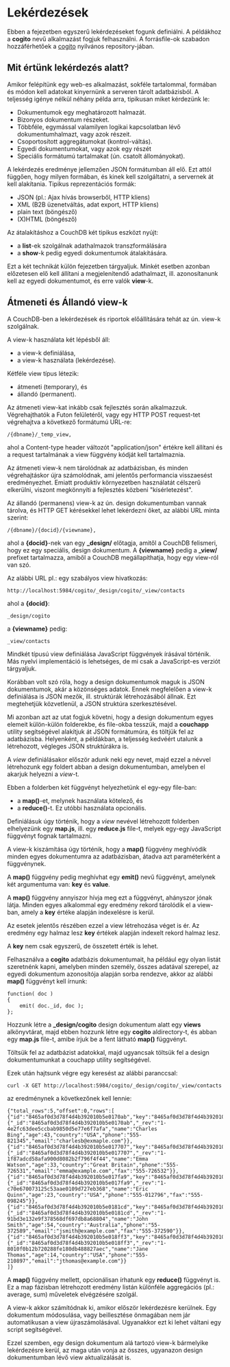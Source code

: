 Lekérdezések
============


Ebben a fejezetben egyszerű lekérdezéseket fogunk definiálni.
A példákhoz a __cogito__ nevű alkalmazást fogjuk felhasználni.
A forrásfile-ok szabadon hozzáférhetőek a [cogito](github.com/tombenke/cogito)
nyilvános repository-jában.

## Mit értünk lekérdezés alatt?

Amikor felépítünk egy web-es alkalmazást, sokféle tartalommal, formában és módon
kell adatokat kinyernünk a serveren tárolt adatbázisból.
A teljesség igénye nélkül néhány példa arra, tipikusan miket kérdezünk le:

* Dokumentumok egy meghatározott halmazát.
* Bizonyos dokumentum részeket.
* Többféle, egymással valamilyen logikai kapcsolatban lévő dokumentumhalmazt,
vagy azok részeit.
* Csoportosított aggregátumokat (kontrol-váltás).
* Egyedi dokumentumokat, vagy azok egy részét
* Speciális formátumú tartalmakat (ún. csatolt állományokat).

A lekérdezés eredménye jellemzően JSON formátumban áll elő. Ezt attól függően,
hogy milyen formában, és kinek kell szolgáltatni, a servernek át kell
alakítania. Tipikus reprezentációs formák:

* JSON (pl.: Ajax hívás browserből, HTTP kliens)
* XML (B2B üzenetváltás, adat export, HTTP kliens)
* plain text (böngésző)
* (X)HTML (böngésző)

Az átalakításhoz a CouchDB két tipikus eszközt nyújt:

* a __list__-ek szolgálnak adathalmazok transzformálására
* a __show__-k pedig egyedi dokumentumok átalakítására.

Ezt a két technikát külön fejezetben tárgyaljuk. Minkét esetben azonban
előzetesen elő kell állítani a megjelenítendő adathalmazt, ill. azonosítanunk kell
az egyedi dokumentumot, és erre valók __view__-k.

## Átmeneti és Állandó view-k

A CouchDB-ben a lekérdezések és riportok előállítására tehát az ún. view-k szolgálnak.

A view-k használata két lépésből áll:

* a view-k definiálása,
* a view-k használata (lekérdezése).

Kétféle view típus létezik:

* átmeneti (temporary), és
* állandó (permanent).

Az átmeneti view-kat inkább csak fejlesztés során alkalmazzuk.
Végrehajthatók a Futon felületéről, vagy egy HTTP POST request-tet végrehajtva
a következő formátumú URL-re:

    /{dbname}/_temp_view,

ahol a Content-type header változót "application/json" értékre kell állítani
és a request tartalmának a view függvény kódját kell tartalmaznia.

<!-- TODO példát írni -->

Az átmeneti view-k nem tárolódnak az adatbázisban, és minden végrehajtáskor
újra számolódnak, ami jelentős performancia visszaesést eredményezhet.
Emiatt produktív környezetben használatát célszerű elkerülni, viszont megkönnyíti
a fejlesztés közbeni "kísérletezést".

Az állandó (permanens) view-k az ún. design dokumentumban vannak tárolva, és
HTTP GET kérésekkel lehet lekérdezni őket, az alábbi URL minta szerint:

    /{dbname}/{docid}/{viewname},

ahol a __{docid}__-nek van egy __\_design/__ előtagja, amitől a CouchDB felismeri,
hogy ez egy speciális, design dokumentum.
A __{viewname}__ pedig a __\_view/__ prefixet tartalmazza, amiből a CouchDB
megállapíthatja, hogy egy view-ról van szó.

Az alábbi URL pl.: egy szabályos view hivatkozás:

    http://localhost:5984/cogito/_design/cogito/_view/contacts

ahol a __{docid}__:

    _design/cogito


a __{viewname}__ pedig:

    _view/contacts


Mindkét típusú view definiálása JavaScript függvények írásával történik.
Más nyelvi implementáció is lehetséges,
de mi csak a JavaScript-es verziót tárgyaljuk.

Korábban volt szó róla, hogy a design dokumentumok maguk is JSON dokumentumok,
akár a közönséges adatok.
Ennek megfelelően a view-k definiálása is JSON mezők,
ill. struktúrák létrehozásából állnak.
Ezt megtehetjük közvetlenül, a JSON struktúra szerkesztésével.

Mi azonban azt az utat fogjuk követni,
hogy a design dokumentum egyes elemeit külön-külön folderekbe,
és file-okba tesszük, majd a __couchapp__ utility segítségével alakítjuk át
JSON formátumúra, és töltjük fel az adatbázisba.
Helyenként, a példákban, a teljesség kedvéért utalunk a létrehozott,
végleges JSON struktúrákra is.

A *view* definiálásakor először adunk neki egy nevet,
majd ezzel a névvel létrehozunk egy foldert abban a design dokumentumban,
amelyben el akarjuk helyezni a *view*-t.

Ebben a folderben két függvényt helyezhetünk el egy-egy file-ban:

* a __map()__-et, melynek használata kötelező, és
* a __reduce()__-t. Ez utóbbi használata opcionális.

Definiálásuk úgy történik, hogy a *view* nevével létrehozott folderben elhelyezünk
egy __map.js__, ill. egy __reduce.js__ file-t, melyek egy-egy JavaScript
függvényt fognak tartalmazni.

A view-k kiszámítása úgy történik, hogy a __map()__ függvény meghívódik minden
egyes dokumentumra az adatbázisban, átadva azt paraméterként a függvénynek.

A __map()__ függvény pedig meghívhat egy __emit()__ nevű függvényt,
amelynek két argumentuma van: __key__ és __value__.

A __map()__ függvény annyiszor hívja meg ezt a függvényt, ahányszor jónak látja.
Minden egyes alkalommal egy eredmény rekord tárolódik el a view-ban, amely a __key__
értéke alapján indexelésre is kerül.

Az esetek jelentős részében ezzel a view létrehozása véget is ér. Az eredmény
egy halmaz lesz __key__ értékek alapján indexelt rekord halmaz lesz.

A __key__ nem csak egyszerű, de összetett érték is lehet.

Felhasználva a __cogito__ adatbázis dokumentumait, ha például egy olyan listát
szeretnénk kapni, amelyben minden személy, összes adatával szerepel, az egyedi
dokumentum azonosítója alapján sorba rendezve, akkor az alábbi __map()__
függvényt kell írnunk:

    function( doc )
    {
        emit( doc._id, doc );
    };

Hozzunk létre a __\_design/cogito__ design dokumentum alatt egy __views__
alkönyvtárat, majd ebben hozzunk létre egy __cogito__ aldirectory-t, és abban egy
__map.js__ file-t, amibe írjuk be a fent látható __map()__ függvényt.

Töltsük fel az adatbázist adatokkal, majd ugyancsak töltsük fel a design
dokumentumunkat a couchapp utility segítségével.

Ezek után hajtsunk végre egy keresést az alábbi paranccsal:

    curl -X GET http://localhost:5984/cogito/_design/cogito/_view/contacts

az eredménynek a következőnek kell lennie:

<!-- TODO: CHECK -->

    {"total_rows":5,"offset":0,"rows":[
    {"id":"8465af0d3d78f4d4b392010b5e0170ab","key":"8465af0d3d78f4d4b392010b5e0170ab","value":{"_id":"8465af0d3d78f4d4b392010b5e0170ab","_rev":"1-4e2fc63dee5ccbab9850d5e77e6f7afa","name":"Charles Bing","age":43,"country":"USA","phone":"555-821345","email":"charlesb@exmaple.com"}},
    {"id":"8465af0d3d78f4d4b392010b5e017707","key":"8465af0d3d78f4d4b392010b5e017707","value":{"_id":"8465af0d3d78f4d4b392010b5e017707","_rev":"1-1f87adcd58afa900d8082b2f796f4f44","name":"Emma Watson","age":33,"country":"Great Britain","phone":"555-726531","email":"emma@example.com","fax":"555-726532"}},
    {"id":"8465af0d3d78f4d4b392010b5e017fa9","key":"8465af0d3d78f4d4b392010b5e017fa9","value":{"_id":"8465af0d3d78f4d4b392010b5e017fa9","_rev":"1-c70e670073125c53aae0109d727eb368","name":"Eric Quinn","age":23,"country":"USA","phone":"555-012796","fax":"555-098245"}},
    {"id":"8465af0d3d78f4d4b392010b5e0181cd","key":"8465af0d3d78f4d4b392010b5e0181cd","value":{"_id":"8465af0d3d78f4d4b392010b5e0181cd","_rev":"1-91bd3e132e9f378568df697db8a68804","name":"John Smith","age":54,"country":"Australia","phone":"55-372589","email":"jsmith@example.com","fax":"555-372590"}},
    {"id":"8465af0d3d78f4d4b392010b5e018ff3","key":"8465af0d3d78f4d4b392010b5e018ff3","value":{"_id":"8465af0d3d78f4d4b392010b5e018ff3","_rev":"1-8010f0b12b720288fe180db488827aec","name":"Jane Thomas","age":14,"country":"USA","phone":"555-210897","email":"jthomas@example.com"}}
    ]}

A __map()__ függvény mellett, opcionálisan írhatunk egy __reduce()__ függvényt is.
Ez a map fázisban létrehozott eredmény listán különféle aggregációs
(pl.: average, sum) műveletek elvégzésére szolgál.

A view-k akkor számítódnak ki, amikor először lekérdezésre kerülnek. Egy dokumentum 
módosulása, vagy beillesztése önmagában nem jár automatikusan a view újraszámolásával.
Ugyanakkor ezt ki lehet váltani egy script segítségével.

Ezzel szemben, egy design dokumentum alá tartozó view-k bármelyike lekérdezésre kerül, 
az maga után vonja az összes, ugyanazon design dokumentumban lévő view aktualizálását is.

